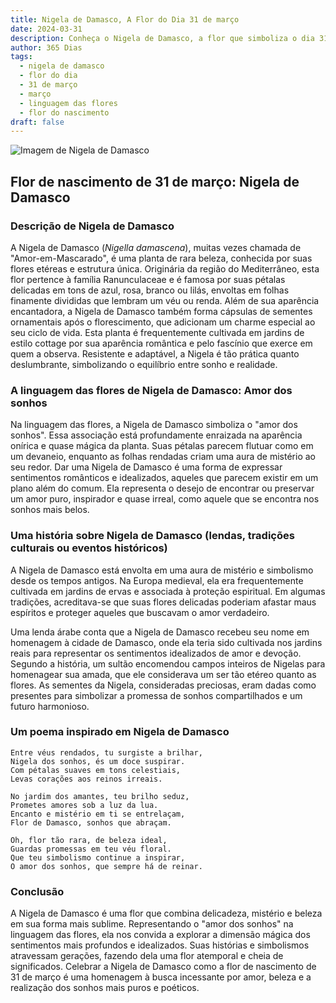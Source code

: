 ```yaml
---
title: Nigela de Damasco, A Flor do Dia 31 de março
date: 2024-03-31
description: Conheça o Nigela de Damasco, a flor que simboliza o dia 31 de março e seu significado 'Amor dos sonhos'. Explore a beleza e o simbolismo desta flor encantadora.
author: 365 Dias
tags:
  - nigela de damasco
  - flor do dia
  - 31 de março
  - março
  - linguagem das flores
  - flor do nascimento
draft: false
---
```


![Imagem de Nigela de Damasco](https://cdn.pixabay.com/photo/2017/02/04/20/59/nigella-damascena-miss-jekyll-2038376_640.jpg#center)


## Flor de nascimento de 31 de março: Nigela de Damasco

### Descrição de Nigela de Damasco

A Nigela de Damasco (_Nigella damascena_), muitas vezes chamada de "Amor-em-Mascarado", é uma planta de rara beleza, conhecida por suas flores etéreas e estrutura única. Originária da região do Mediterrâneo, esta flor pertence à família Ranunculaceae e é famosa por suas pétalas delicadas em tons de azul, rosa, branco ou lilás, envoltas em folhas finamente divididas que lembram um véu ou renda. Além de sua aparência encantadora, a Nigela de Damasco também forma cápsulas de sementes ornamentais após o florescimento, que adicionam um charme especial ao seu ciclo de vida. Esta planta é frequentemente cultivada em jardins de estilo cottage por sua aparência romântica e pelo fascínio que exerce em quem a observa. Resistente e adaptável, a Nigela é tão prática quanto deslumbrante, simbolizando o equilíbrio entre sonho e realidade.

### A linguagem das flores de Nigela de Damasco: Amor dos sonhos

Na linguagem das flores, a Nigela de Damasco simboliza o "amor dos sonhos". Essa associação está profundamente enraizada na aparência onírica e quase mágica da planta. Suas pétalas parecem flutuar como em um devaneio, enquanto as folhas rendadas criam uma aura de mistério ao seu redor. Dar uma Nigela de Damasco é uma forma de expressar sentimentos românticos e idealizados, aqueles que parecem existir em um plano além do comum. Ela representa o desejo de encontrar ou preservar um amor puro, inspirador e quase irreal, como aquele que se encontra nos sonhos mais belos.

### Uma história sobre Nigela de Damasco (lendas, tradições culturais ou eventos históricos)

A Nigela de Damasco está envolta em uma aura de mistério e simbolismo desde os tempos antigos. Na Europa medieval, ela era frequentemente cultivada em jardins de ervas e associada à proteção espiritual. Em algumas tradições, acreditava-se que suas flores delicadas poderiam afastar maus espíritos e proteger aqueles que buscavam o amor verdadeiro.

Uma lenda árabe conta que a Nigela de Damasco recebeu seu nome em homenagem à cidade de Damasco, onde ela teria sido cultivada nos jardins reais para representar os sentimentos idealizados de amor e devoção. Segundo a história, um sultão encomendou campos inteiros de Nigelas para homenagear sua amada, que ele considerava um ser tão etéreo quanto as flores. As sementes da Nigela, consideradas preciosas, eram dadas como presentes para simbolizar a promessa de sonhos compartilhados e um futuro harmonioso.

### Um poema inspirado em Nigela de Damasco

```
Entre véus rendados, tu surgiste a brilhar,  
Nigela dos sonhos, és um doce suspirar.  
Com pétalas suaves em tons celestiais,  
Levas corações aos reinos irreais.  

No jardim dos amantes, teu brilho seduz,  
Prometes amores sob a luz da lua.  
Encanto e mistério em ti se entrelaçam,  
Flor de Damasco, sonhos que abraçam.  

Oh, flor tão rara, de beleza ideal,  
Guardas promessas em teu véu floral.  
Que teu simbolismo continue a inspirar,  
O amor dos sonhos, que sempre há de reinar.
```

### Conclusão

A Nigela de Damasco é uma flor que combina delicadeza, mistério e beleza em sua forma mais sublime. Representando o "amor dos sonhos" na linguagem das flores, ela nos convida a explorar a dimensão mágica dos sentimentos mais profundos e idealizados. Suas histórias e simbolismos atravessam gerações, fazendo dela uma flor atemporal e cheia de significados. Celebrar a Nigela de Damasco como a flor de nascimento de 31 de março é uma homenagem à busca incessante por amor, beleza e a realização dos sonhos mais puros e poéticos.